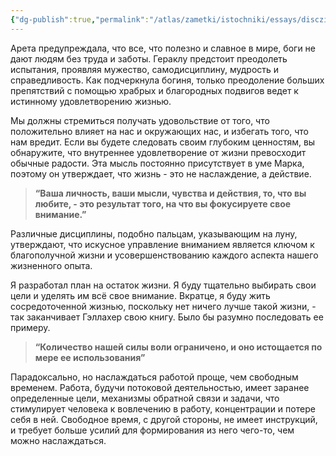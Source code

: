 ```yaml
---
{"dg-publish":true,"permalink":"/atlas/zametki/istochniki/essays/discziplina-i-uglublennaya-rabota/","tags":["post","read","essay"],"noteIcon":"","created":"2024-02-02T21:13:39.399+05:00","updated":"2025-04-07T01:27:16.659+05:00"}
---
```


Арета предупреждала, что все, что полезно и славное в мире, боги не дают людям без труда и заботы. Гераклу предстоит преодолеть испытания, проявляя мужество, самодисциплину, мудрость и справедливость. Как подчеркнула богиня, только преодоление больших препятствий с помощью храбрых и благородных подвигов ведет к истинному удовлетворению жизнью.

Мы должны стремиться получать удовольствие от того, что положительно влияет на нас и окружающих нас, и избегать того, что нам вредит. Если вы будете следовать своим глубоким ценностям, вы обнаружите, что внутреннее удовлетворение от жизни превосходит обычные радости. Эта мысль постоянно присутствует в уме Марка, поэтому он утверждает, что жизнь - это не наслаждение, а действие.

>**“Ваша личность, ваши мысли, чувства и действия, то, что вы любите, - это результат того, на что вы фокусируете свое внимание.”**

Различные дисциплины, подобно пальцам, указывающим на луну, утверждают, что искусное управление вниманием является ключом к благополучной жизни и усовершенствованию каждого аспекта нашего жизненного опыта.

Я разработал план на остаток жизни. Я буду тщательно выбирать свои цели и уделять им всё свое внимание. Вкратце, я буду жить сосредоточенной жизнью, поскольку нет ничего лучше такой жизни, - так заканчивает Гэллахер свою книгу. Было бы разумно последовать ее примеру.

>**“Количество нашей силы воли ограничено, и оно истощается по мере ее использования”**

Парадоксально, но наслаждаться работой проще, чем свободным временем. Работа, будучи потоковой деятельностью, имеет заранее определенные цели, механизмы обратной связи и задачи, что стимулирует человека к вовлечению в работу, концентрации и потере себя в ней. Свободное время, с другой стороны, не имеет инструкций, и требует больше усилий для формирования из него чего-то, чем можно наслаждаться.